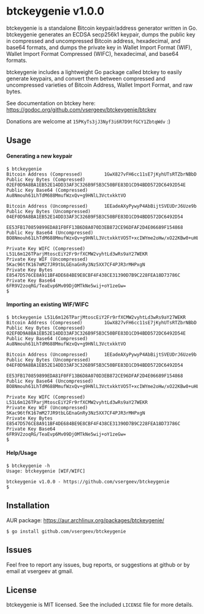 # btckeygenie v1.0.0

btckeygenie is a standalone Bitcoin keypair/address generator written in Go.
btckeygenie generates an ECDSA secp256k1 keypair, dumps the public key in
compressed and uncompressed Bitcoin address, hexadecimal, and base64 formats,
and dumps the private key in Wallet Import Format (WIF), Wallet Import Format
Compressed (WIFC), hexadecimal, and base64 formats.

btckeygenie includes a lightweight Go package called btckey to easily generate
keypairs, and convert them between compressed and uncompressed varieties of
Bitcoin Address, Wallet Import Format, and raw bytes.

See documentation on btckey here: https://godoc.org/github.com/vsergeev/btckeygenie/btckey

Donations are welcome at `15PKyTs3jJ3Nyf3i6R7D9tfGCY1ZbtqWdv` :)

## Usage

#### Generating a new keypair

    $ btckeygenie
    Bitcoin Address (Compressed)        1GwX827vFH6cc11sE7jKyhUTsRTZbrNBbD
    Public Key Bytes (Compressed)       02EF0D9A8BA1EB52E14DD33AF3C326B9F5B3C50BFE83D1CD94BDD572DC6492D54E
    Public Key Base64 (Compressed)      Au8Nmouh61LhTdM688MmufWzxQv+g9HNlL3VctxkktVO
    
    Bitcoin Address (Uncompressed)      1EEadeAXyPywyP4AbBijtSVEUDrJ6Uze9b
    Public Key Bytes (Uncompressed)     04EF0D9A8BA1EB52E14DD33AF3C326B9F5B3C50BFE83D1CD94BDD572DC6492D54
                                        EE53FB170859899EDA81F0FF13B6D8A070D3EB872CE96DFAF2D4E06689F154868
    Public Key Base64 (Uncompressed)    BO8Nmouh61LhTdM688MmufWzxQv+g9HNlL3VctxkktVO5T+xcIWYme2oHw/xO22KBw0+uHLOlt+vLU4GaJ8VSGg=
    
    Private Key WIFC (Compressed)       L51L6m126TParjMtoscEiY2Fr9rfXCMW2vyhtLd3wRs9aY27WEKR
    Private Key WIF (Uncompressed)      5Kac96tfK167mM27JR9tbLGEnaGnRy3Nz5XX7CF4PJR3rMHPxgN
    Private Key Bytes                   E8547D576CE8A911BF4DE684BE9E8CBF4F438CE31390D7B9C228FEA18D73786C
    Private Key Base64                  6FR9V2zoqRG/TeaEvp6Mv09DjOMTkNe5wij+oY1zeGw=
    $

#### Importing an existing WIF/WIFC

    $ btckeygenie L51L6m126TParjMtoscEiY2Fr9rfXCMW2vyhtLd3wRs9aY27WEKR
    Bitcoin Address (Compressed)        1GwX827vFH6cc11sE7jKyhUTsRTZbrNBbD
    Public Key Bytes (Compressed)       02EF0D9A8BA1EB52E14DD33AF3C326B9F5B3C50BFE83D1CD94BDD572DC6492D54E
    Public Key Base64 (Compressed)      Au8Nmouh61LhTdM688MmufWzxQv+g9HNlL3VctxkktVO
    
    Bitcoin Address (Uncompressed)      1EEadeAXyPywyP4AbBijtSVEUDrJ6Uze9b
    Public Key Bytes (Uncompressed)     04EF0D9A8BA1EB52E14DD33AF3C326B9F5B3C50BFE83D1CD94BDD572DC6492D54
                                        EE53FB170859899EDA81F0FF13B6D8A070D3EB872CE96DFAF2D4E06689F154868
    Public Key Base64 (Uncompressed)    BO8Nmouh61LhTdM688MmufWzxQv+g9HNlL3VctxkktVO5T+xcIWYme2oHw/xO22KBw0+uHLOlt+vLU4GaJ8VSGg=
    
    Private Key WIFC (Compressed)       L51L6m126TParjMtoscEiY2Fr9rfXCMW2vyhtLd3wRs9aY27WEKR
    Private Key WIF (Uncompressed)      5Kac96tfK167mM27JR9tbLGEnaGnRy3Nz5XX7CF4PJR3rMHPxgN
    Private Key Bytes                   E8547D576CE8A911BF4DE684BE9E8CBF4F438CE31390D7B9C228FEA18D73786C
    Private Key Base64                  6FR9V2zoqRG/TeaEvp6Mv09DjOMTkNe5wij+oY1zeGw=
    $

#### Help/Usage

    $ btckeygenie -h
    Usage: btckeygenie [WIF/WIFC]
    
    btckeygenie v1.0.0 - https://github.com/vsergeev/btckeygenie
    $

## Installation

AUR package: <https://aur.archlinux.org/packages/btckeygenie/>

    $ go install github.com/vsergeev/btckeygenie

## Issues

Feel free to report any issues, bug reports, or suggestions at github or by
email at vsergeev at gmail.

## License

btckeygenie is MIT licensed. See the included `LICENSE` file for more details.

